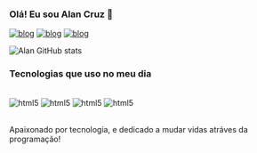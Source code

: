 
### Olá! Eu sou Alan Cruz 👋

[![blog](https://img.shields.io/badge/LinkedIn-0077B5?style=for-the-badge&logo=linkedin&logoColor=white)](https://www.linkedin.com/in/alan-santos-79835a306/)
[![blog](https://img.shields.io/badge/Instagram-E4405F?style=for-the-badge&logo=instagram&logoColor=white)](https://www.instagram.com/al4n_cruz/)
[![blog](https://img.shields.io/badge/Twitch-9146FF?style=for-the-badge&logo=twitch&logoColor=white)]()

![Alan GitHub stats](https://github-readme-stats.vercel.app/api?username=AlanCruz&show_icons=true&theme=radical)

### Tecnologias que uso no meu dia

<div style="display: inline_block"><br/>
<img aling="center" alt="html5" src='https://img.shields.io/badge/HTML5-E34F26?style=for-the-badge&logo=html5&logoColor=white'/>
<img aling="center" alt="html5" src='https://img.shields.io/badge/CSS3-1572B6?style=for-the-badge&logo=css3&logoColor=white'/>
<img aling="center" alt="html5" src='https://img.shields.io/badge/JavaScript-F7DF1E?style=for-the-badge&logo=javascript&logoColor=black'/>
<img aling="center" alt="html5" src='https://img.shields.io/badge/Node.js-43853D?style=for-the-badge&logo=node.js&logoColor=white'/>
</div><br/>

Apaixonado por tecnologia, e dedicado a mudar vidas atráves da programação! 
